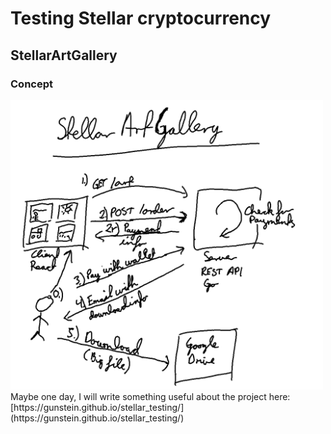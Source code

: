 # Testing Stellar cryptocurrency

## StellarArtGallery
### Concept
<img src="StellarArtGalleryConcept.png" alt="Concept" title="Concept" width="500"/>
Maybe one day, I will write something useful about the project here:
[https://gunstein.github.io/stellar_testing/](https://gunstein.github.io/stellar_testing/)
